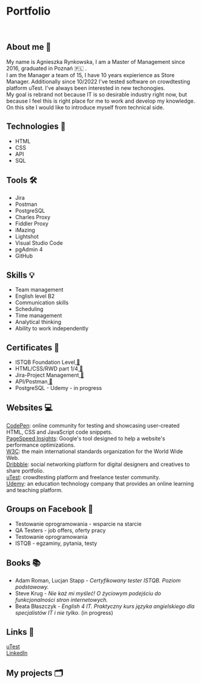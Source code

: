 <h1><strong>Portfolio</strong></h1>
<br>
<h2>About me 🪪</h2>
<p>My name is Agnieszka Rynkowska, I am a Master of Management since 2016, graduated in Poznań 🇵🇱 .<br>I am the Manager a team of 15, I have 10 years expierience as Store Manager. Additionally since 10/2022 I've tested software on crowdtesting platform uTest. I've always been interested in new techonogies.<br>My goal is rebrand not because IT is so desirable industry right now, but because I feel this is right place for me to work and develop my knowledge. On this site I would like to introduce myself from technical side.</p>
<h2>Technologies 💾</h2>
<ul>
  <li>HTML</li>
  <li>CSS</li>
  <li>API</li>
  <li>SQL</li>
</ul> 
<h2>Tools 🛠</h2>
<ul>
  <li>Jira</li>
  <li>Postman</li>
  <li>PostgreSQL</li>
  <li>Charles Proxy</li>
  <li>Fiddler Proxy</li>
  <li>iMazing</li>
  <li>Lightshot</li>
  <li>Visual Studio Code</li>
  <li>pgAdmin 4</li>
  <li>GitHub</li>
</ul>
<h2>Skills 💡 </h2>
<ul>
  <li>Team management</li>
  <li>English level B2</li>
  <li>Communication skills</li>
  <li>Scheduling</li>
  <li>Time management</li>
  <li>Analytical thinking</li>
  <li>Ability to work independently</li>
</ul>
<h2>Certificates 📜</h2> 
<ul>
  <li>ISTQB Foundation Level<a href="https://drive.google.com/file/d/1LMHtjk8Mfo19gRUA-qlqwDbYzPSoZ0K2/view?usp=share_link" target="_blank"> 🔗</a></li>
  <li>HTML/CSS/RWD part 1/4<a href="https://drive.google.com/file/d/1FKuBAdTst8LfOFxwNZ-9jGf2ASDQqX4x/view?usp=share_link" target="_blank"> 🔗</a></li>
  <li>Jira-Project Management<a href="https://drive.google.com/file/d/1NUkJaK6FFqtUepjSO9SZY2z3O1iablKR/view?usp=share_link" target="_blank"> 🔗</a></li>
  <li>API/Postman<a href="https://drive.google.com/file/d/1w7VsKStHD-W9vdkx4lj05Ro7TdJd-1BF/view?usp=share_link" target="_blank"> 🔗</a></li>
  <li>PostgreSQL - Udemy - in progress</li>
</ul>
<h2>Websites 💻</h2>

[CodePen](https://codepen.io): online community for testing and showcasing user-created HTML, CSS and JavaScript code snippets.<br>
[PageSpeed Insights](https://pagespeed.web.dev): Google's tool designed to help a website's performance optimizations.<br>
[W3C](https://www.w3.org): the main international standards organization for the World Wide Web.<br>
[Dribbble](https://dribbble.com): social networking platform for digital designers and creatives to share portfolio.<br>
[uTest](https://www.utest.com): crowdtesting platform and freelance tester community.<br>
[Udemy](https://www.udemy.com): an education technology company that provides an online learning and teaching platform.

<h2>Groups on Facebook 📱</h2>
<ul>
  <li>Testowanie oprogramowania - wsparcie na starcie</li>
  <li>QA Testers - job offers, oferty pracy</li>
  <li>Testowanie oprogramowania</li>
  <li>ISTQB - egzaminy, pytania, testy</li>
</ul>
<h2>Books 📚 </h2>
<ul>
  <li>Adam Roman, Lucjan Stapp - <em>Certyfikowany tester ISTQB. Poziom podstawowy.</em></li>
  <li>Steve Krug - <em>Nie każ mi myśleć! O życiowym podejściu do funkcjonalności stron internetowych.</em></li>
  <li>Beata Błaszczyk - <em>English 4 IT. Praktyczny kurs języka angielskiego dla specjalistów IT i nie tylko.</em> (in progress)</li>
</ul>
<h2>Links 📝 </h2>
<a href="https://www.utest.com/profile/AgnesRy/about" target="_blank">uTest</a>
<br>
<a href="https://www.linkedin.com/in/agnieszka-rynkowska-63210aa2/" target="_blank">LinkedIn</a>
<h2>My projects 🗂</h2>

